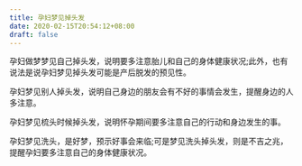 ```yaml
---
title: 孕妇梦见掉头发
date: 2020-02-15T20:54:12+08:00
draft: false
---
```


孕妇做梦梦见自己掉头发，说明要多注意胎儿和自己的身体健康状况;此外，也有说法是说孕妇梦见掉头发可能是产后脱发的预见性。<br>

孕妇梦见别人掉头发，说明自己身边的朋友会有不好的事情会发生，提醒身边的人多注意。<br>

孕妇梦见梳头时候掉头发，说明怀孕期间要多注意自己的行动和身边发生的事。<br>

孕妇梦见洗头，是好梦，预示好事会来临;可是梦见洗头掉头发，则是不吉之兆，提醒孕妇要多注意自己的身体健康状况。<br>
